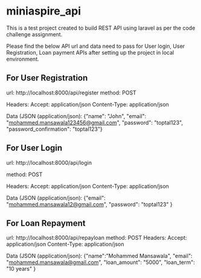 # miniaspire_api
This is a test project created to build REST API using laravel as per the code challenge assignment.

Please find the below API url and data need to pass for User login, User Registration, Loan payment APIs after setting up the project in local environment.

For User Registration
-----------------------
url: http://localhost:8000/api/register
method: POST

Headers: 
Accept: application/json
Content-Type: application/json

Data (JSON (application/json): {"name": "John", "email": "mohammed.mansawala123456@gmail.com", "password": "toptal123", "password_confirmation": "toptal123"}

For User Login
--------------
url: http://localhost:8000/api/login

method: POST

Headers: 
Accept: application/json
Content-Type: application/json

Data (JSON (application/json): {"email": "mohammed.mansawala12@gmail.com", "password": "toptal123" }

For Loan Repayment
-------------------
url: http://localhost:8000/api/repayloan
method: POST
Headers: 
Accept: application/json
Content-Type: application/json

Data (JSON (application/json): {"name":"Mohammed Mansawala", "email": "mohammed.mansawala@gmail.com", "loan_amount": "5000", "loan_term": "10 years" }
